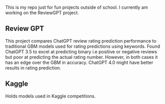 This is my repo just for fun projects outside of school. I currently am working on the ReviewGPT project.

## Review GPT
This project compares ChatGPT review rating prediction performance to traditional GBM models used for rating predictions using keywords. Found ChatGPT 3.5 to excel at predicting binary i.e positive or negative reviews but poor at predicting
the actual rating number. However, in both cases it has an edge over the GBM in accuracy. ChatGPT 4.0 might have better results in rating prediction.

## Kaggle
Holds models used in Kaggle competitions.
